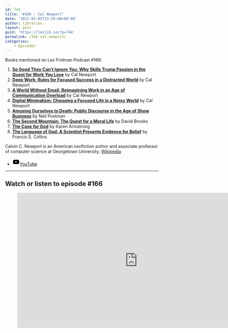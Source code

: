 ```yaml
---
id: 744
title: '#166 – Cal Newport'
date: '2021-03-05T23:59:00+00:00'
author: librarian
layout: post
guid: 'https://lexlib.io/?p=744'
permalink: /166-cal-newport/
categories:
    - Episodes
---
```


Books mentioned on Lex Fridman Podcast #166:

1. **[So Good They Can’t Ignore You: Why Skills Trump Passion in the Quest for Work You Love](https://amzn.to/3BpUX4i)** by Cal Newport
2. **[Deep Work: Rules for Focused Success in a Distracted World](https://amzn.to/3Ppge43)** by Cal Newport
3. **[A World Without Email: Reimagining Work in an Age of Communication Overload](https://amzn.to/3iRZNRN)** by Cal Newport
4. **[Digital Minimalism: Choosing a Focused Life in a Noisy World](https://amzn.to/3FaTAaY)** by Cal Newport
5. **[Amusing Ourselves to Death: Public Discourse in the Age of Show Business](https://amzn.to/3PfQDdM)** by Neil Postman
6. **[The Second Mountain: The Quest for a Moral Life](https://amzn.to/3FiSXMv)** by David Brooks
7. **[The Case for God](https://amzn.to/3HmjAmt)** by Karen Armstrong
8. **[The Language of God: A Scientist Presents Evidence for Belief](https://amzn.to/3YeyBMX)** by Francis S. Collins

Calvin C. Newport is an American nonfiction author and associate professor of computer science at Georgetown University. [Wikipedia](https://en.wikipedia.org/wiki/Cal_Newport)

- [<svg aria-hidden="true" focusable="false" height="24" version="1.1" viewbox="0 0 24 24" width="24" xmlns="http://www.w3.org/2000/svg"><path d="M21.8,8.001c0,0-0.195-1.378-0.795-1.985c-0.76-0.797-1.613-0.801-2.004-0.847c-2.799-0.202-6.997-0.202-6.997-0.202 h-0.009c0,0-4.198,0-6.997,0.202C4.608,5.216,3.756,5.22,2.995,6.016C2.395,6.623,2.2,8.001,2.2,8.001S2,9.62,2,11.238v1.517 c0,1.618,0.2,3.237,0.2,3.237s0.195,1.378,0.795,1.985c0.761,0.797,1.76,0.771,2.205,0.855c1.6,0.153,6.8,0.201,6.8,0.201 s4.203-0.006,7.001-0.209c0.391-0.047,1.243-0.051,2.004-0.847c0.6-0.607,0.795-1.985,0.795-1.985s0.2-1.618,0.2-3.237v-1.517 C22,9.62,21.8,8.001,21.8,8.001z M9.935,14.594l-0.001-5.62l5.404,2.82L9.935,14.594z"></path></svg><span class="wp-block-social-link-label screen-reader-text">YouTube</span>](https://www.youtube.com/channel/UCIhJnsJ0IHlVNnYfp-gw_5Q)

- - - - - -

## Watch or listen to episode #166

<figure class="wp-block-embed is-type-video is-provider-youtube wp-block-embed-youtube wp-embed-aspect-16-9 wp-has-aspect-ratio"><div class="wp-block-embed__wrapper"><iframe allow="accelerometer; autoplay; clipboard-write; encrypted-media; gyroscope; picture-in-picture" allowfullscreen="" frameborder="0" height="443" loading="lazy" src="https://www.youtube.com/embed/y3Umo_jd5AA?feature=oembed" title="Cal Newport: Deep Work, Focus, Productivity, Email, and Social Media | Lex Fridman Podcast #166" width="788"></iframe></div></figure>